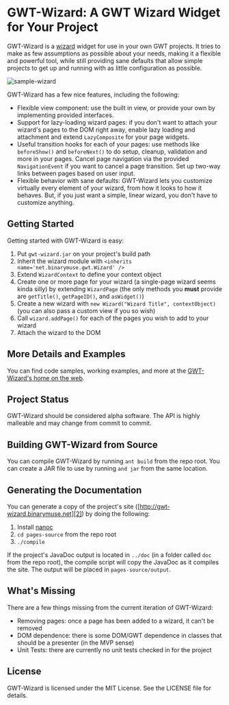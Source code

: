 GWT-Wizard: A GWT Wizard Widget for Your Project
================================================

GWT-Wizard is a [wizard][1] widget for use in your own GWT projects. It
tries to make as few assumptions as possible about your needs, making it a
flexible and powerful tool, while still providing sane defaults that allow
simple projects to get up and running with as little configuration as possible.

  [1]: http://en.wikipedia.org/wiki/Wizard_%28software%29 "Wizard on Wikipedia"

![sample-wizard](http://binarymuse.github.com/gwt-wizard/images/sample-wizard.png)

GWT-Wizard has a few nice features, including the following:

  * Flexible view component: use the built in view, or provide your own by
    implementing provided interfaces.
  * Support for lazy-loading wizard pages: if you don't want to attach your
    wizard's pages to the DOM right away, enable lazy loading and attachment
    and extend `LazyComposite` for your page widgets.
  * Useful transition hooks for each of your pages: use methods like
    `beforeShow()` and `beforeNext()` to do setup, cleanup, validation and
    more in your pages. Cancel page navigation via the provided
    `NavigationEvent` if you want to cancel a page transition. Set up two-way
    links between pages based on user input.
  * Flexible behavior with sane defaults: GWT-Wizard lets you customize
    virtually every element of your wizard, from how it looks to how it
    behaves. But, if you just want a simple, linear wizard, you don't have
    to customize anything.

Getting Started
---------------

Getting started with GWT-Wizard is easy:

  1. Put `gwt-wizard.jar` on your project's build path
  2. Inherit the wizard module with `<inherits name='net.binarymuse.gwt.Wizard' />`
  2. Extend `WizardContext` to define your context object
  3. Create one or more page for your wizard (a single-page wizard seems kinda
     silly) by extending `WizardPage` (the only methods you **must** provide
     are `getTitle()`, `getPageID()`, and `asWidget()`)
  4. Create a new wizard with `new Wizard("Wizard Title", contextObject)` (you
     can also pass a custom view if you so wish)
  5. Call `wizard.addPage()` for each of the pages you wish to add to your wizard
  6. Attach the wizard to the DOM

More Details and Examples
-------------------------

You can find code samples, working examples, and more at the
[GWT-Wizard's home on the web][2].

  [2]: http://gwt-wizard.binarymuse.net/ "GWT-Wizard Home Page"

Project Status
--------------

GWT-Wizard should be considered alpha software. The API is highly malleable
and may change from commit to commit.

Building GWT-Wizard from Source
-------------------------------

You can compile GWT-Wizard by running `ant build` from the repo root. You
can create a JAR file to use by running `and jar` from the same location.

Generating the Documentation
----------------------------

You can generate a copy of the project's site
([http://gwt-wizard.binarymuse.net][2]) by doing the following:

  1. Install [nanoc][3]
  2. `cd pages-source` from the repo root
  3. `./compile`

If the project's JavaDoc output is located in `../doc` (in a folder called
`doc` from the repo root), the compile script will copy the JavaDoc as it
compiles the site. The output will be placed in `pages-source/output`.

  [3]: http://nanoc.stoneship.org/ "nanoc"

What's Missing
--------------

There are a few things missing from the current iteration of GWT-Wizard:

  * Removing pages: once a page has been added to a wizard, it can't
    be removed
  * DOM dependence: there is some DOM/GWT dependence in classes that should
    be a presenter (in the MVP sense)
  * Unit Tests: there are currently no unit tests checked in for the project

License
-------

GWT-Wizard is licensed under the MIT License. See the LICENSE file for details.
